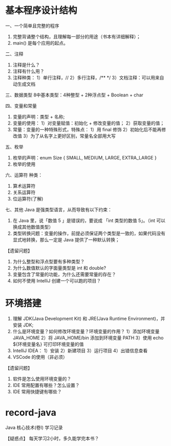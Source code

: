 # 基本程序设计结构
一、一个简单且完整的程序
1. 完整背诵整个结构，且理解每一部分的用途（书本有详细解释）；
2. main() 是每个应用的起点。

二、注释
1. 注释是什么？
2. 注释有什么用？
3. 注释种类：
    1）单行注释，//
    2）多行注释，/**    */
    3）文档注释：可以用来自动生成文档

三、数据类型
8中基本类型：4种整型 + 2种浮点型 + Boolean + char

四、变量和常量
1. 变量的声明：类型 + 名称;
2. 变量的使用：
    1）对变量赋值：初始化 + 修改变量的值；
    2）获取变量的值；
3. 常量：变量的一种特殊形式，特殊点：
    1）用 final 修饰
    2）初始化后不能再修改值
    3）为了从名字上更好区别，常量名全部用大写

五、枚举
1. 枚举的声明：enum Size { SMALL, MEDIUM, LARGE, EXTRA_LARGE }
2. 枚举的使用

六、运算符
种类：
1. 算术运算符
2. 关系运算符
3. 位运算符(了解)

七、其他
Java 是强类型语言，从而导致有以下约束：
1. 在 Java 里，说「数值 5 」是错误的，要说成 「int 类型的数值 5」。（int 可以换成其他数值类型）
2. 类型转换问题：变量的操作，前提必须保证两个类型是一致的，如果代码没有显式地转换，那么一定是 Java 提供了一种默认转换；


【遗留问题】
1. 为什么整型和浮点型要有多种类型？
2. 为什么数值默认的字面量类型是 int 和 double?
3. 变量包含了常量的功能，为什么还需要常量的存在？
4. 如何不使用 IntelliJ 创建一个可以跑的项目？

# 环境搭建
1. 理解 JDK(Java Development Kit) 和 JRE(Java Runtime Environment)，并安装 JDK;
2. 什么是环境变量？如何修改环境变量？环境变量的作用？
    1）添加环境变量 JAVA_HOME 
    2）将 JAVA_HOME/bin 添加到环境变量 PATH
    3）使用 echo ${环境变量名} 可打印环境变量的值
3. IntelliJ IDEA：
    1）安装
    2）新建项目
    3）运行项目
    4）出错信息查看
4. VSCode 的使用（非必须）

【遗留问题】
1. 软件是怎么使用环境变量的？
2. IDE 常用配置有哪些？怎么设置？
3. IDE 常用快捷键有哪些？

# record-java
Java 核心技术(卷I) 学习记录

【疑惑点】
每天学习2小时，多久能学完本书？